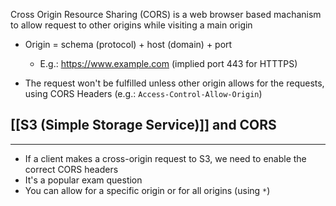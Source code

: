 Cross Origin Resource Sharing (CORS) is a web browser based machanism to allow request to other origins while visiting a main origin

- Origin = schema (protocol) + host (domain) + port
	- E.g.: https://www.example.com (implied port 443 for HTTTPS)

- The request won't be fulfilled unless other origin allows for the requests, using CORS Headers (e.g.: `Access-Control-Allow-Origin`)

## [[S3 (Simple Storage Service)]] and CORS
---
- If a client makes a cross-origin request to S3, we need to enable the correct CORS headers
- It's a popular exam question
- You can allow for a specific origin or for all origins (using `*`)

